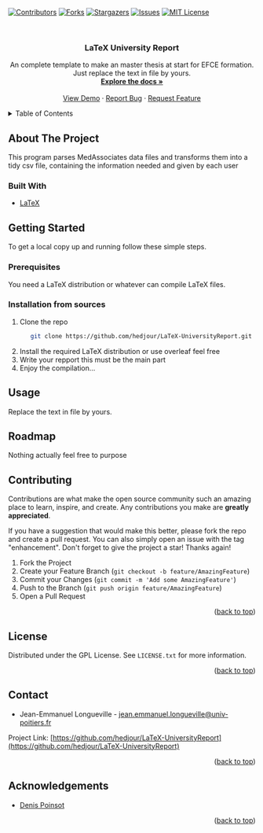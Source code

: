 <div id="top"></div>
<!--
*** Thanks for checking out the Best-README-Template. If you have a suggestion
*** that would make this better, please fork the repo and create a pull request
*** or simply open an issue with the tag "enhancement".
*** Don't forget to give the project a star!
*** Thanks again! Now go create something AMAZING! :D
-->



<!-- PROJECT SHIELDS -->
<!--
*** I'm using markdown "reference style" links for readability.
*** Reference links are enclosed in brackets [ ] instead of parentheses ( ).
*** See the bottom of this document for the declaration of the reference variables
*** for contributors-url, forks-url, etc. This is an optional, concise syntax you may use.
*** https://www.markdownguide.org/basic-syntax/#reference-style-links
-->
[![Contributors][contributors-shield]][contributors-url]
[![Forks][forks-shield]][forks-url]
[![Stargazers][stars-shield]][stars-url]
[![Issues][issues-shield]][issues-url]
[![MIT License][license-shield]][license-url]



<!-- PROJECT LOGO -->
<br />
<!-- <div align="center">
  <a href="https://github.com/hedjour/LaTeX-UniversityReport">
    <img src="images/logo.png" alt="Logo" width="80" height="80">
  </a> -->

<h3 align="center">LaTeX University Report</h3>

  <p align="center">
  An complete template to make an master thesis at start for EFCE formation.
  Just replace the text in file by yours.
    <br />
    <a href="https://github.com/hedjour/LaTeX-UniversityReport"><strong>Explore the docs »</strong></a>
    <br />
    <br />
    <a href="https://github.com/hedjour/LaTeX-UniversityReport">View Demo</a>
    ·
    <a href="https://github.com/hedjour/LaTeX-UniversityReport/issues">Report Bug</a>
    ·
    <a href="https://github.com/hedjour/LaTeX-UniversityReport/issues">Request Feature</a>
  </p>
</div>



<!-- TABLE OF CONTENTS -->
<details>
  <summary>Table of Contents</summary>
  <ol>
    <li>
      <a href="#about-the-project">About The Project</a>
      <ul>
        <li><a href="#built-with">Built With</a></li>
      </ul>
    </li>
    <li>
      <a href="#getting-started">Getting Started</a>
      <ul>
        <li><a href="#prerequisites">Prerequisites</a></li>
        <li><a href="#installation">Installation</a></li>
      </ul>
    </li>
    <li><a href="#usage">Usage</a></li>
    <li><a href="#roadmap">Roadmap</a></li>
    <li><a href="#contributing">Contributing</a></li>
    <li><a href="#license">License</a></li>
    <li><a href="#contact">Contact</a></li>
    <li><a href="#acknowledgments">Acknowledgments</a></li>
  </ol>
</details>



<!-- ABOUT THE PROJECT -->
## About The Project
This program parses MedAssociates data files and transforms them into a tidy csv file, containing the information needed and given by each user

### Built With

* [LaTeX](https://www.latex.org/)


<!-- GETTING STARTED -->
## Getting Started

To get a local copy up and running follow these simple steps.

### Prerequisites
You need a LaTeX distribution or whatever can compile LaTeX files.

### Installation from sources

1. Clone the repo
   ```sh
      git clone https://github.com/hedjour/LaTeX-UniversityReport.git
   ```
2. Install the required LaTeX distribution or use overleaf feel free
3. Write your repport this must be the main part
4. Enjoy the compilation...

<!-- USAGE EXAMPLES -->
## Usage

Replace the text in file by yours.

## Roadmap
<!-- See the [open issues](https://github.com/hedjour/LaTeX-UniversityReport/issues) for a list of proposed features (and known issues). -->
Nothing actually feel free to purpose

<!-- CONTRIBUTING -->
## Contributing

Contributions are what make the open source community such an amazing place to learn, inspire, and create. Any contributions you make are **greatly appreciated**.

If you have a suggestion that would make this better, please fork the repo and create a pull request. You can also simply open an issue with the tag "enhancement".
Don't forget to give the project a star! Thanks again!

1. Fork the Project
2. Create your Feature Branch (`git checkout -b feature/AmazingFeature`)
3. Commit your Changes (`git commit -m 'Add some AmazingFeature'`)
4. Push to the Branch (`git push origin feature/AmazingFeature`)
5. Open a Pull Request

<p align="right">(<a href="#top">back to top</a>)</p>



<!-- LICENSE -->
## License

Distributed under the GPL License. See `LICENSE.txt` for more information.

<p align="right">(<a href="#top">back to top</a>)</p>

<!-- CONTACT -->
## Contact
* Jean-Emmanuel Longueville - jean.emmanuel.longueville@univ-poitiers.fr

Project Link: [https://github.com/hedjour/LaTeX-UniversityReport](https://github.com/hedjour/LaTeX-UniversityReport)
<p align="right">(<a href="#top">back to top</a>)</p>

<!--ACKNOWLEDGEMENTS -->
## Acknowledgements

* [Denis Poinsot]()

<p align="right">(<a href="#top">back to top</a>)</p>



<!-- MARKDOWN LINKS & IMAGES -->
<!-- https://www.markdownguide.org/basic-syntax/#reference-style-links -->
[contributors-shield]: https://img.shields.io/github/contributors/hedjour/LaTeX-UniversityReport.svg?style=for-the-badge
[contributors-url]: https://github.com/hedjour/LaTeX-UniversityReport/graphs/contributors
[forks-shield]: https://img.shields.io/github/forks/hedjour/LaTeX-UniversityReport.svg?style=for-the-badge
[forks-url]: https://github.com/hedjour/LaTeX-UniversityReport/network/members
[stars-shield]: https://img.shields.io/github/stars/hedjour/LaTeX-UniversityReport.svg?style=for-the-badge
[stars-url]: https://github.com/hedjour/LaTeX-UniversityReport/stargazers
[issues-shield]: https://img.shields.io/github/issues/hedjour/LaTeX-UniversityReport.svg?style=for-the-badge
[issues-url]: https://github.com/hedjour/LaTeX-UniversityReport/issues
[license-shield]: https://img.shields.io/github/license/hedjour/LaTeX-UniversityReport.svg?style=for-the-badge
[license-url]: https://github.com/hedjour/LaTeX-UniversityReport/blob/master/LICENSE.txt
